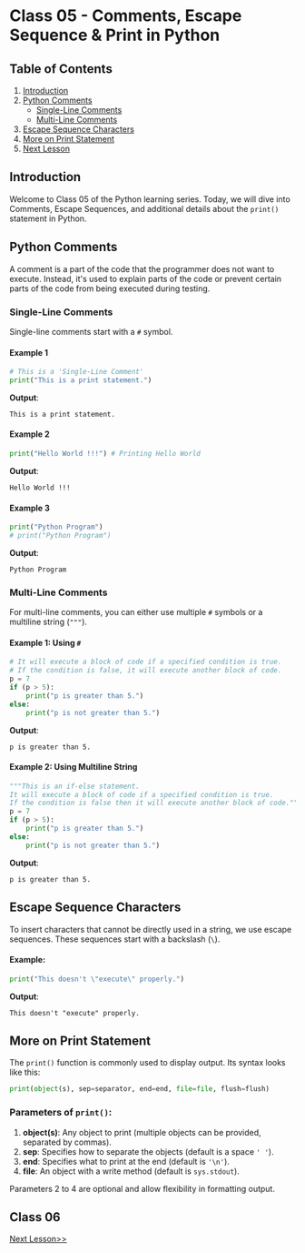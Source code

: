 # Class 05 - Comments, Escape Sequence & Print in Python

## Table of Contents
1. [Introduction](#introduction)
2. [Python Comments](#python-comments)
    - [Single-Line Comments](#single-line-comments)
    - [Multi-Line Comments](#multi-line-comments)
3. [Escape Sequence Characters](#escape-sequence-characters)
4. [More on Print Statement](#more-on-print-statement)
5. [Next Lesson](#next-lesson)

## Introduction
Welcome to Class 05 of the Python learning series. Today, we will dive into Comments, Escape Sequences, and additional details about the `print()` statement in Python.

## Python Comments
A comment is a part of the code that the programmer does not want to execute. Instead, it's used to explain parts of the code or prevent certain parts of the code from being executed during testing.

### Single-Line Comments
Single-line comments start with a `#` symbol.

#### Example 1
```python
# This is a 'Single-Line Comment'
print("This is a print statement.")
```
**Output**:
```
This is a print statement.
```

#### Example 2
```python
print("Hello World !!!") # Printing Hello World
```
**Output**:
```
Hello World !!!
```

#### Example 3
```python
print("Python Program")
# print("Python Program")
```
**Output**:
```
Python Program
```

### Multi-Line Comments
For multi-line comments, you can either use multiple `#` symbols or a multiline string (`"""`).

#### Example 1: Using `#`
```python
# It will execute a block of code if a specified condition is true.
# If the condition is false, it will execute another block of code.
p = 7
if (p > 5):
    print("p is greater than 5.")
else:
    print("p is not greater than 5.")
```
**Output**:
```
p is greater than 5.
```

#### Example 2: Using Multiline String
```python
"""This is an if-else statement.
It will execute a block of code if a specified condition is true.
If the condition is false then it will execute another block of code."""
p = 7
if (p > 5):
    print("p is greater than 5.")
else:
    print("p is not greater than 5.")
```
**Output**:
```
p is greater than 5.
```

## Escape Sequence Characters
To insert characters that cannot be directly used in a string, we use escape sequences. These sequences start with a backslash (`\`).

#### Example:
```python
print("This doesn't \"execute\" properly.")
```
**Output**:
```
This doesn't "execute" properly.
```

## More on Print Statement
The `print()` function is commonly used to display output. Its syntax looks like this:

```python
print(object(s), sep=separator, end=end, file=file, flush=flush)
```

### Parameters of `print()`:
1. **object(s)**: Any object to print (multiple objects can be provided, separated by commas).
2. **sep**: Specifies how to separate the objects (default is a space `' '`).
3. **end**: Specifies what to print at the end (default is `'\n'`).
4. **file**: An object with a write method (default is `sys.stdout`).

Parameters 2 to 4 are optional and allow flexibility in formatting output.

## Class 06
[Next Lesson>>](https://replit.com/@codewithharry/06-Day6-Variables-and-Data-Types)